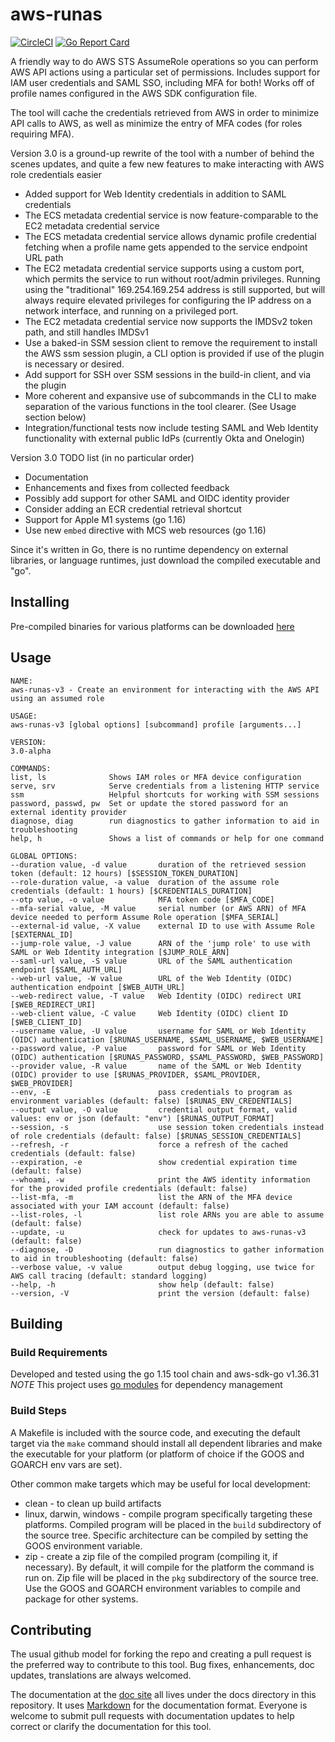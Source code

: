 # aws-runas

[![CircleCI](https://circleci.com/gh/mmmorris1975/aws-runas.svg?style=shield&circle-token=3b49323c5e6109720c3cf1d581b26cd36eb598ca)](https://circleci.com/gh/mmmorris1975/aws-runas)
[![Go Report Card](https://goreportcard.com/badge/github.com/mmmorris1975/aws-runas)](https://goreportcard.com/report/github.com/mmmorris1975/aws-runas)

A friendly way to do AWS STS AssumeRole operations so you can perform AWS API actions using a particular set of permissions.
Includes support for IAM user credentials and SAML SSO, including MFA for both!  Works off of profile names configured
in the AWS SDK configuration file.

The tool will cache the credentials retrieved from AWS in order to minimize API calls to AWS, as well as minimize the entry
of MFA codes (for roles requiring MFA).

Version 3.0 is a ground-up rewrite of the tool with a number of behind the scenes updates, and quite a few new features
to make interacting with AWS role credentials easier
  * Added support for Web Identity credentials in addition to SAML credentials
  * The ECS metadata credential service is now feature-comparable to the EC2 metadata credential service
  * The ECS metadata credential service allows dynamic profile credential fetching when a profile name gets appended
    to the service endpoint URL path
  * The EC2 metadata credential service supports using a custom port, which permits the service to run without
    root/admin privileges. Running using the "traditional" 169.254.169.254 address is still supported, but will always
    require elevated privileges for configuring the IP address on a network interface, and running on a privileged port.
  * The EC2 metadata credential service now supports the IMDSv2 token path, and still handles IMDSv1
  * Use a baked-in SSM session client to remove the requirement to install the AWS ssm session plugin, a CLI option
    is provided if use of the plugin is necessary or desired.
  * Add support for SSH over SSM sessions in the build-in client, and via the plugin
  * More coherent and expansive use of subcommands in the CLI to make separation of the various functions in the tool
    clearer. (See Usage section below)
  * Integration/functional tests now include testing SAML and Web Identity functionality with external public IdPs
    (currently Okta and Onelogin)

Version 3.0 TODO list (in no particular order)
  * Documentation
  * Enhancements and fixes from collected feedback
  * Possibly add support for other SAML and OIDC identity provider
  * Consider adding an ECR credential retrieval shortcut
  * Support for Apple M1 systems (go 1.16)
  * Use new `embed` directive with MCS web resources (go 1.16)

Since it's written in Go, there is no runtime dependency on external libraries, or language runtimes, just download the
compiled executable and "go".

## Installing

Pre-compiled binaries for various platforms can be downloaded [here](https://github.com/mmmorris1975/aws-runas/releases/latest)

## Usage
    NAME:
    aws-runas-v3 - Create an environment for interacting with the AWS API using an assumed role
    
    USAGE:
    aws-runas-v3 [global options] [subcommand] profile [arguments...]
    
    VERSION:
    3.0-alpha
    
    COMMANDS:
    list, ls              Shows IAM roles or MFA device configuration
    serve, srv            Serve credentials from a listening HTTP service
    ssm                   Helpful shortcuts for working with SSM sessions
    password, passwd, pw  Set or update the stored password for an external identity provider
    diagnose, diag        run diagnostics to gather information to aid in troubleshooting
    help, h               Shows a list of commands or help for one command
    
    GLOBAL OPTIONS:
    --duration value, -d value       duration of the retrieved session token (default: 12 hours) [$SESSION_TOKEN_DURATION]
    --role-duration value, -a value  duration of the assume role credentials (default: 1 hours) [$CREDENTIALS_DURATION]
    --otp value, -o value            MFA token code [$MFA_CODE]
    --mfa-serial value, -M value     serial number (or AWS ARN) of MFA device needed to perform Assume Role operation [$MFA_SERIAL]
    --external-id value, -X value    external ID to use with Assume Role [$EXTERNAL_ID]
    --jump-role value, -J value      ARN of the 'jump role' to use with SAML or Web Identity integration [$JUMP_ROLE_ARN]
    --saml-url value, -S value       URL of the SAML authentication endpoint [$SAML_AUTH_URL]
    --web-url value, -W value        URL of the Web Identity (OIDC) authentication endpoint [$WEB_AUTH_URL]
    --web-redirect value, -T value   Web Identity (OIDC) redirect URI [$WEB_REDIRECT_URI]
    --web-client value, -C value     Web Identity (OIDC) client ID [$WEB_CLIENT_ID]
    --username value, -U value       username for SAML or Web Identity (OIDC) authentication [$RUNAS_USERNAME, $SAML_USERNAME, $WEB_USERNAME]
    --password value, -P value       password for SAML or Web Identity (OIDC) authentication [$RUNAS_PASSWORD, $SAML_PASSWORD, $WEB_PASSWORD]
    --provider value, -R value       name of the SAML or Web Identity (OIDC) provider to use [$RUNAS_PROVIDER, $SAML_PROVIDER, $WEB_PROVIDER]
    --env, -E                        pass credentials to program as environment variables (default: false) [$RUNAS_ENV_CREDENTIALS]
    --output value, -O value         credential output format, valid values: env or json (default: "env") [$RUNAS_OUTPUT_FORMAT]
    --session, -s                    use session token credentials instead of role credentials (default: false) [$RUNAS_SESSION_CREDENTIALS]
    --refresh, -r                    force a refresh of the cached credentials (default: false)
    --expiration, -e                 show credential expiration time (default: false)
    --whoami, -w                     print the AWS identity information for the provided profile credentials (default: false)
    --list-mfa, -m                   list the ARN of the MFA device associated with your IAM account (default: false)
    --list-roles, -l                 list role ARNs you are able to assume (default: false)
    --update, -u                     check for updates to aws-runas-v3 (default: false)
    --diagnose, -D                   run diagnostics to gather information to aid in troubleshooting (default: false)
    --verbose value, -v value        output debug logging, use twice for AWS call tracing (default: standard logging)
    --help, -h                       show help (default: false)
    --version, -V                    print the version (default: false)

## Building

### Build Requirements

Developed and tested using the go 1.15 tool chain and aws-sdk-go v1.36.31  
*NOTE* This project uses [go modules](https://github.com/golang/go/wiki/Modules) for dependency management

### Build Steps

A Makefile is included with the source code, and executing the default target via the `make` command should install all dependent
libraries and make the executable for your platform (or platform of choice if the GOOS and GOARCH env vars are set).

Other common make targets which may be useful for local development:
  - clean - to clean up build artifacts
  - linux, darwin, windows - compile program specifically targeting these platforms. Compiled program will be placed
    in the `build` subdirectory of the source tree. Specific architecture can be compiled by setting the GOOS environment variable.
  - zip - create a zip file of the compiled program (compiling it, if necessary). By default, it will compile for the
    platform the command is run on.  Zip file will be placed in the `pkg` subdirectory of the source tree.  Use the
    GOOS and GOARCH environment variables to compile and package for other systems.

## Contributing

The usual github model for forking the repo and creating a pull request is the preferred way to
contribute to this tool.  Bug fixes, enhancements, doc updates, translations are always welcomed.

The documentation at the [doc site](https://mmmorris1975.github.io/aws-runas/) all lives under the docs directory in
this repository. It uses [Markdown](https://guides.github.com/features/mastering-markdown/) for the documentation format.
Everyone is welcome to submit pull requests with documentation updates to help correct or clarify the documentation for
this tool.
